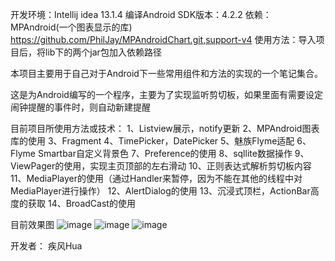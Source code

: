 开发环境：Intellij idea 13.1.4
编译Android SDK版本：4.2.2
依赖：MPAndroid(一个图表显示的库) https://github.com/PhilJay/MPAndroidChart.git,support-v4
使用方法：导入项目后，将lib下的两个jar包加入依赖路径

本项目主要用于自己对于Android下一些常用组件和方法的实现的一个笔记集合。

这是为Android编写的一个程序，主要为了实现监听剪切板，如果里面有需要设定闹钟提醒的事件时，则自动新建提醒

目前项目所使用方法或技术：
1、Listview展示，notify更新
2、MPAndroid图表库的使用
3、Fragment
4、TimePicker，DatePicker
5、魅族Flyme适配
6、Flyme Smartbar自定义背景色
7、Preference的使用
8、sqllite数据操作
9、ViewPager的使用，实现主页顶部的左右滑动
10、正则表达式解析剪切板内容
11、MediaPlayer的使用（通过Handler来暂停，因为不能在其他的线程中对MediaPlayer进行操作）
12、AlertDialog的使用
13、沉浸式顶栏，ActionBar高度的获取
14、BroadCast的使用


目前效果图
![image](https://github.com/mzhua/EmailAlarm/raw/master/art/1.jpg)
![image](https://github.com/mzhua/EmailAlarm/raw/master/art/2.jpg)
![image](https://github.com/mzhua/EmailAlarm/raw/master/art/3.jpg)

开发者：
疾风Hua
